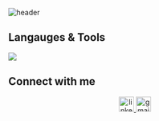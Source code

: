 ![header](https://capsule-render.vercel.app/api?type=venom&color=DBE2EF&height=300&section=header&text=Hyewon%20Kim&fontSize=60&fontColor=222831&desc=Hi%20%I'm%20&descAlignY=30&descSize=35&descAlign=35)

## Langauges & Tools
<div align="left">
  <a href="https://skillicons.dev" align="center">
    <img src="https://skillicons.dev/icons?i=spring,nestjs,nextjs,css,html,js,python,java,react" />
  </a>



## Connect with me
<div align="center">
  <a href="www.linkedin.com/in/hyewonkim0608" target="_blank" rel="noopener noreferrer">
  <img src="https://img.shields.io/static/v1?message=LinkedIn&logo=linkedin&label=&color=0077B5&logoColor=white&labelColor=&style=for-the-badge" height="30" alt="linkedin logo"  />
  </a>
  <a href="mailto:onlyone0608@hufs.ac.kr">
    <img src="https://img.shields.io/static/v1?message=Gmail&logo=gmail&label=&color=D14836&logoColor=white&labelColor=&style=for-the-badge" height="30" alt="gmail logo"  />
   </a>
</div>



<!--
**onlyone020608/onlyone020608** is a ✨ _special_ ✨ repository because its `README.md` (this file) appears on your GitHub profile.

Here are some ideas to get you started:

- 🔭 I’m currently working on ...
- 🌱 I’m currently learning ...
- 👯 I’m looking to collaborate on ...
- 🤔 I’m looking for help with ...
- 💬 Ask me about ...
- 📫 How to reach me: ...
- 😄 Pronouns: ...
- ⚡ Fun fact: ...
-->
